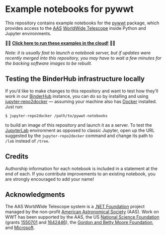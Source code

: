 # Example notebooks for pywwt

This repository contains example notebooks for the
[pywwt](https://pywwt.readthedocs.org) package, which provides access to the
[AAS] [WorldWide Telescope] inside Python and Jupyter environments.

[AAS]: https://aas.org/
[WorldWide Telescope]: http://www.worldwidetelescope.org/

🚀🚀 [**Click here to run these examples in the cloud!**][launch] 🚀🚀

[launch]: http://binder.wwt-forum.org/v2/gh/WorldWideTelescope/pywwt-notebooks/master?urlpath=lab/tree/Start%20Here.ipynb

*Note: it is usually fast to launch a notebook server, but if updates were
recently merged into this repository, you may have to wait a few minutes for
the backing software images to be rebuilt.*


## Testing the BinderHub infrastructure locally

If you’d like to make changes to this repository and want to test how they’ll
work in our [BinderHub] instance, you can do so by installing and using
[jupyter-repo2docker] — assuming your machine also has [Docker] installed. Just
run:

```
$ jupyter-repo2docker /path/to/pywwt-notebooks
```

to build an image of this repository and launch it as a server. To test the
[JupyterLab] environment as opposed to classic Jupyter, open up the URL
suggested by the `jupyter-repo2docker` command and change its path to `/lab`
instead of `/tree`.

[BinderHub]: https://binderhub.readthedocs.io/
[jupyter-repo2docker]: https://repo2docker.readthedocs.io/
[Docker]: https://docs.docker.com/install/overview/
[JupyterLab]: https://jupyterlab.readthedocs.io/


## Credits

Authorship information for each notebook is included in a statement at the end
of each. If you contribute improvements to an existing notebook, you are
strongly encouraged to add your name!


## Acknowledgments

The AAS WorldWide Telescope system is a [.NET Foundation] project managed by
the non-profit [American Astronomical Society] (AAS). Work on WWT has been
supported by the AAS, the US [National Science Foundation] (grants [1550701]
and [1642446]), the [Gordon and Betty Moore Foundation], and [Microsoft].

[.NET Foundation]: https://dotnetfoundation.org/
[American Astronomical Society]: https://aas.org/
[National Science Foundation]: https://www.nsf.gov/
[1550701]: https://www.nsf.gov/awardsearch/showAward?AWD_ID=1550701
[1642446]: https://www.nsf.gov/awardsearch/showAward?AWD_ID=1642446
[Gordon and Betty Moore Foundation]: https://www.moore.org/
[Microsoft]: https://www.microsoft.com/
